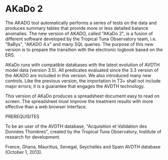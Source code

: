 AKaDo 2
=======

The AKADO tool automatically performs a series of tests on the data 
and produces summary tables that provide more or less detailed balance 
anomalies. The new version of AKADO, called "AKaDo 2", is a fusion of 
different software developed by the Tropical Tuna Observatory team, 
i.e. "BaBys", "AKADO 4.x" and many SQL queries. The purpose of this 
new version is to prepare the transition with the electronic logbook 
based on the ERS.

AKaDo runs with compatible databases with the latest evolution of 
AVDTH model data (version 3.5). All predicates evaluated since the 
3.3 version of the AKADO are included in this version. 
We also introduced many new controls.  Like the previous version, 
the importation in T3+ shall not include major errors; it is a guarantee 
that engages the AVDTH technology.

This version of AKaDo produces a spreadsheet document easy to read 
on screen. The spreadsheet must improve the treatment results with 
more effective than a web browser interface.

PREREQUISITES
 
To be an user of the AVDTH database, "Acquisition et Validation des 
Données Thonières", created by the Tropical Tuna Observatory, Institute
of research for development.
 
France, Ghana, Mauritius, Senegal, Seychelles and Spain AVDTH database
(October 1, 2013).